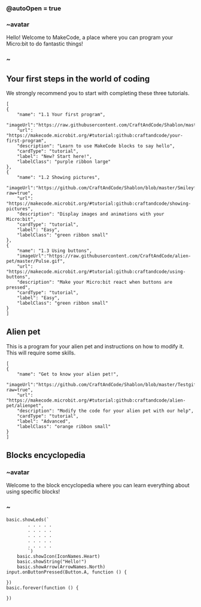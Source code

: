 ### @autoOpen = true
### ~avatar
Hello! Welcome to MakeCode, a place where you can program your Micro:bit to do fantastic things!
### ~
## Your first steps in the world of coding
We strongly recommend you to start with completing these three tutorials.

```codecard
[
{
    "name": "1.1 Your first program",
    "imageUrl":"https://raw.githubusercontent.com/CraftAndCode/Shablon/master/Petimage.svg",
    "url": "https://makecode.microbit.org/#tutorial:github:craftandcode/your-first-program", 
    "description": "Learn to use MakeCode blocks to say hello", 
    "cardType": "tutorial",
    "label": "New? Start here!",
    "labelClass": "purple ribbon large"
},
{
    "name": "1.2 Showing pictures",
    "imageUrl":"https://github.com/CraftAndCode/Shablon/blob/master/Smileyface.jpg?raw=true",
    "url": "https://makecode.microbit.org/#tutorial:github:craftandcode/showing-pictures", 
    "description": "Display images and animations with your Micro:bit", 
    "cardType": "tutorial",
    "label": "Easy",
    "labelClass": "green ribbon small"
},
{
    "name": "1.3 Using buttons",
    "imageUrl":"https://raw.githubusercontent.com/CraftAndCode/alien-pet/master/Pulse.gif",
    "url": "https://makecode.microbit.org/#tutorial:github:craftandcode/using-buttons", 
    "description": "Make your Micro:bit react when buttons are pressed", 
    "cardType": "tutorial",
    "label": "Easy",
    "labelClass": "green ribbon small"
}
]
```
## Alien pet
This is a program for your alien pet and instructions on how to modify it. This will require some skills.
```codecard
[
{
    "name": "Get to know your alien pet!",
    "imageUrl":"https://github.com/CraftAndCode/Shablon/blob/master/Testgif.gif?raw=true",
    "url": "https://makecode.microbit.org/#tutorial:github:craftandcode/alien-pet/alienpet", 
    "description": "Modify the code for your alien pet with our help", 
    "cardType": "tutorial",
    "label": "Advanced",
    "labelClass": "orange ribbon small"
}
]
```

## Blocks encyclopedia
### ~avatar
Welcome to the block encyclopedia where you can learn everything about using specific blocks!
### ~
```cards
basic.showLeds(`
        . . . . .
        . . . . .
        . . . . .
        . . . . .
        . . . . .
        `)
    basic.showIcon(IconNames.Heart)
    basic.showString("Hello!")
    basic.showArrow(ArrowNames.North)
input.onButtonPressed(Button.A, function () {
	
})
basic.forever(function () {
    
})
```